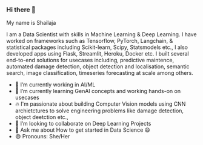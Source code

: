 ### Hi there 👋

My name is Shailaja

I am a Data Scientist with skills in Machine Learning & Deep Learning. I have worked on frameworks such as Tensorflow, PyTorch, Langchain, & statistical packages including Scikit-learn, Scipy, Statsmodels etc., I also developed apps using Flask, Streamlit, Heroku, Docker etc. I built several end-to-end solutions for usecases including, predictive maintence, automated damage detection, object detection and localisation, semantic search, image classification, timeseries forecasting at scale among others.

- 🔭 I’m currently working in AI/ML
- 🌱 I’m currently learning GenAI concepts and working hands-on on usecases
- 🔥 I'm passionate about building Computer Vision models using CNN archietctures to solve engineering problems like damage detection, object deetction etc.,
- 👯 I’m looking to collaborate on Deep Learning Projects
- 💬 Ask me about How to get started in Data Science :smile:
- 😄 Pronouns: She/Her 
